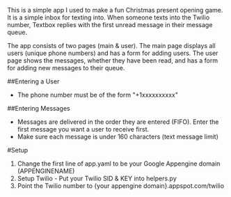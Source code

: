 This is a simple app I used to make a fun Christmas present opening game. It is a simple inbox for texting into. When someone texts into the Twilio number, Textbox replies with the first unread message in their message queue.

The app consists of two pages (main & user). The main page displays all users (unique phone numbers) and has a form for adding users. The user page shows the messages, whether they have been read, and has a form for adding new messages to their queue.

##Entering a User
- The phone number must be of the form "+1xxxxxxxxxx"

##Entering Messages
- Messages are delivered in the order they are entered (FIFO). Enter the first message you want a user to receive first.
- Make sure each message is under 160 characters (text message limit)

#Setup
1. Change the first line of app.yaml to be your Google Appengine domain (APPENGINENAME)
2. Setup Twilio - Put your Twilio SID & KEY into helpers.py
3. Point the Twilio number to {your appengine domain}.appspot.com/twilio 